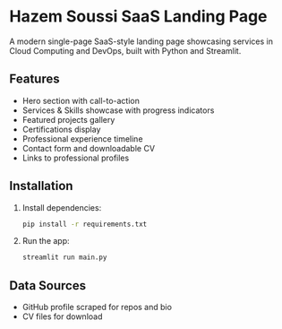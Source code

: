 # Hazem Soussi SaaS Landing Page

A modern single-page SaaS-style landing page showcasing services in Cloud Computing and DevOps, built with Python and Streamlit.

## Features

- Hero section with call-to-action
- Services & Skills showcase with progress indicators
- Featured projects gallery
- Certifications display
- Professional experience timeline
- Contact form and downloadable CV
- Links to professional profiles

## Installation

1. Install dependencies:
   ```bash
   pip install -r requirements.txt
   ```

2. Run the app:
   ```bash
   streamlit run main.py
   ```

## Data Sources

- GitHub profile scraped for repos and bio
- CV files for download